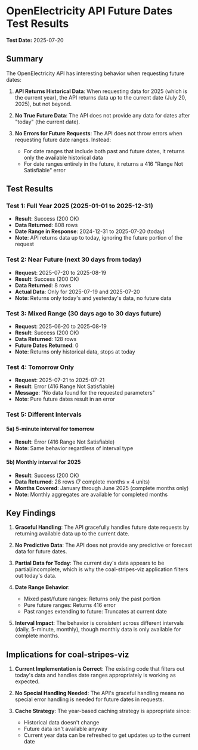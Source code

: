 # OpenElectricity API Future Dates Test Results

**Test Date:** 2025-07-20

## Summary

The OpenElectricity API has interesting behavior when requesting future dates:

1. **API Returns Historical Data**: When requesting data for 2025 (which is the current year), the API returns data up to the current date (July 20, 2025), but not beyond.

2. **No True Future Data**: The API does not provide any data for dates after "today" (the current date).

3. **No Errors for Future Requests**: The API does not throw errors when requesting future date ranges. Instead:
   - For date ranges that include both past and future dates, it returns only the available historical data
   - For date ranges entirely in the future, it returns a 416 "Range Not Satisfiable" error

## Test Results

### Test 1: Full Year 2025 (2025-01-01 to 2025-12-31)
- **Result**: Success (200 OK)
- **Data Returned**: 808 rows
- **Date Range in Response**: 2024-12-31 to 2025-07-20 (today)
- **Note**: API returns data up to today, ignoring the future portion of the request

### Test 2: Near Future (next 30 days from today)
- **Request**: 2025-07-20 to 2025-08-19
- **Result**: Success (200 OK)
- **Data Returned**: 8 rows
- **Actual Data**: Only for 2025-07-19 and 2025-07-20
- **Note**: Returns only today's and yesterday's data, no future data

### Test 3: Mixed Range (30 days ago to 30 days future)
- **Request**: 2025-06-20 to 2025-08-19
- **Result**: Success (200 OK)
- **Data Returned**: 128 rows
- **Future Dates Returned**: 0
- **Note**: Returns only historical data, stops at today

### Test 4: Tomorrow Only
- **Request**: 2025-07-21 to 2025-07-21
- **Result**: Error (416 Range Not Satisfiable)
- **Message**: "No data found for the requested parameters"
- **Note**: Pure future dates result in an error

### Test 5: Different Intervals

#### 5a) 5-minute interval for tomorrow
- **Result**: Error (416 Range Not Satisfiable)
- **Note**: Same behavior regardless of interval type

#### 5b) Monthly interval for 2025
- **Result**: Success (200 OK)
- **Data Returned**: 28 rows (7 complete months × 4 units)
- **Months Covered**: January through June 2025 (complete months only)
- **Note**: Monthly aggregates are available for completed months

## Key Findings

1. **Graceful Handling**: The API gracefully handles future date requests by returning available data up to the current date.

2. **No Predictive Data**: The API does not provide any predictive or forecast data for future dates.

3. **Partial Data for Today**: The current day's data appears to be partial/incomplete, which is why the coal-stripes-viz application filters out today's data.

4. **Date Range Behavior**:
   - Mixed past/future ranges: Returns only the past portion
   - Pure future ranges: Returns 416 error
   - Past ranges extending to future: Truncates at current date

5. **Interval Impact**: The behavior is consistent across different intervals (daily, 5-minute, monthly), though monthly data is only available for complete months.

## Implications for coal-stripes-viz

1. **Current Implementation is Correct**: The existing code that filters out today's data and handles date ranges appropriately is working as expected.

2. **No Special Handling Needed**: The API's graceful handling means no special error handling is needed for future dates in requests.

3. **Cache Strategy**: The year-based caching strategy is appropriate since:
   - Historical data doesn't change
   - Future data isn't available anyway
   - Current year data can be refreshed to get updates up to the current date